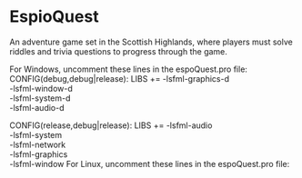 # EspioQuest
An adventure game set in the Scottish Highlands, where players must solve riddles and trivia questions to progress through the game.

For Windows, uncomment these lines in the espoQuest.pro file:
CONFIG(debug,debug|release): LIBS +=    -lsfml-graphics-d \
                                        -lsfml-window-d \
                                        -lsfml-system-d \
                                        -lsfml-audio-d

CONFIG(release,debug|release): LIBS +=  -lsfml-audio \
                                        -lsfml-system \
                                        -lsfml-network \
                                        -lsfml-graphics \
                                        -lsfml-window
For Linux, uncomment these lines in the espoQuest.pro file:
